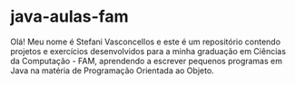 # java-aulas-fam

Olá! Meu nome é Stefani Vasconcellos e este é um repositório contendo projetos e exercícios desenvolvidos para a minha graduação em Ciências da Computação - FAM, aprendendo a escrever pequenos programas em Java na matéria de Programação Orientada ao Objeto.

